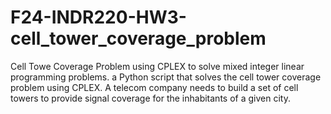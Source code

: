 # F24-INDR220-HW3-cell_tower_coverage_problem
Cell Towe Coverage Problem using CPLEX to solve mixed integer linear programming problems. a Python script that solves the cell tower coverage problem using CPLEX. A telecom company needs to build a set of cell towers to provide signal coverage for the inhabitants of a given city.
